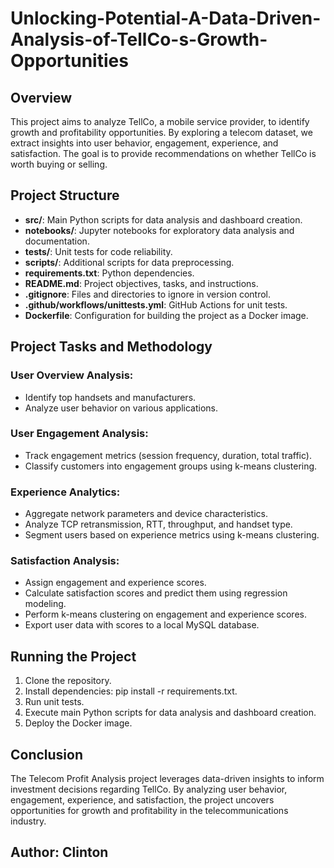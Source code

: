 # Unlocking-Potential-A-Data-Driven-Analysis-of-TellCo-s-Growth-Opportunities
## Overview
This project aims to analyze TellCo, a mobile service provider, to identify growth and profitability opportunities. By exploring a telecom dataset, we extract insights into user behavior, engagement, experience, and satisfaction. The goal is to provide recommendations on whether TellCo is worth buying or selling.

## Project Structure
- **src/**: Main Python scripts for data analysis and dashboard creation.
- **notebooks/**: Jupyter notebooks for exploratory data analysis and documentation.
- **tests/**: Unit tests for code reliability.
- **scripts/**: Additional scripts for data preprocessing.
- **requirements.txt**: Python dependencies.
- **README.md**: Project objectives, tasks, and instructions.
- **.gitignore**: Files and directories to ignore in version control.
- **.github/workflows/unittests.yml**: GitHub Actions for unit tests.
- **Dockerfile**: Configuration for building the project as a Docker image.
## Project Tasks and Methodology
### User Overview Analysis:
- Identify top handsets and manufacturers.
- Analyze user behavior on various applications.
### User Engagement Analysis:
- Track engagement metrics (session frequency, duration, total traffic).
- Classify customers into engagement groups using k-means clustering.
### Experience Analytics:
- Aggregate network parameters and device characteristics.
- Analyze TCP retransmission, RTT, throughput, and handset type.
- Segment users based on experience metrics using k-means clustering.
### Satisfaction Analysis:
- Assign engagement and experience scores.
- Calculate satisfaction scores and predict them using regression modeling.
- Perform k-means clustering on engagement and experience scores.
- Export user data with scores to a local MySQL database.
## Running the Project
1. Clone the repository.
2. Install dependencies: pip install -r requirements.txt.
3. Run unit tests.
4. Execute main Python scripts for data analysis and dashboard creation.
5. Deploy the Docker image.
## Conclusion
The Telecom Profit Analysis project leverages data-driven insights to inform investment decisions regarding TellCo. By analyzing user behavior, engagement, experience, and satisfaction, the project uncovers opportunities for growth and profitability in the telecommunications industry.

## Author: Clinton